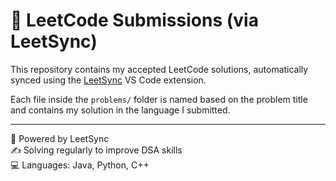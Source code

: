 # 🧠 LeetCode Submissions (via LeetSync)

This repository contains my accepted LeetCode solutions, automatically synced using the [LeetSync](https://github.com/LeetSync/LeetSync) VS Code extension.

Each file inside the `problems/` folder is named based on the problem title and contains my solution in the language I submitted.

---

📌 Powered by LeetSync  
✍️ Solving regularly to improve DSA skills  
💻 Languages: Java, Python, C++

